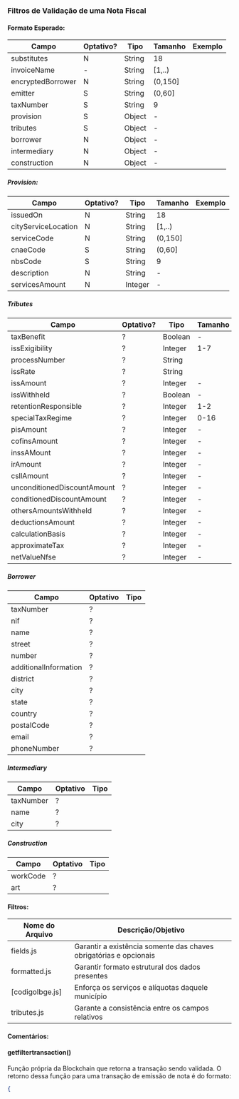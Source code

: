 ###  Filtros de Validação de uma Nota Fiscal

#### Formato Esperado:

Campo                   | Optativo? | Tipo    | Tamanho | Exemplo                             |
------------------------|-----------|---------| --------| ------------------------------------|
substitutes             |     N     | String  |   18    |                                     |
invoiceName             |     -     | String  |  [1,..) |                                     |
encryptedBorrower       |     N     | String  | (0,150] |                                     |
emitter                 |     S     | String  | (0,60]  |                                     |
taxNumber               |     S     | String  |    9    |                                     |
provision               |     S     | Object  |    -    |                                     |
tributes                |     S     | Object  |    -    |                                     |
borrower                |     N     | Object  |    -    |                                     |
intermediary            |     N     | Object  |    -    |                                     |
construction            |     N     | Object  |    -    |                                     |

##### Provision:

Campo                | Optativo? | Tipo    | Tamanho | Exemplo                             |
---------------------|-----------|---------| --------| ------------------------------------|
issuedOn             |     N     | String  |   18    |                                     |
cityServiceLocation  |     N     | String  |  [1,..) |                                     |
serviceCode          |     N     | String  | (0,150] |                                     |
cnaeCode             |     S     | String  | (0,60]  |                                     |
nbsCode              |     S     | String  |    9    |                                     |
description          |     N     | String  |    -    |                                     |
servicesAmount       |     N     | Integer |    -    |                                     |

##### Tributes

Campo                       | Optativo? | Tipo    | Tamanho | Exemplo                             |
----------------------------|-----------|---------| --------| ------------------------------------|
taxBenefit                  |      ?    | Boolean |    -    |                                     |
issExigibility              |      ?    | Integer |   1-7   |                                     |
processNumber               |      ?    | String  |         |                                     |
issRate                     |      ?    | String  |         |                                     |
issAmount                   |      ?    | Integer |    -    |                                     |
issWithheld                 |      ?    | Boolean |    -    |                                     |
retentionResponsible        |      ?    | Integer |   1-2   |                                     |
specialTaxRegime            |      ?    | Integer |  0-16   |                                     |
pisAmount                   |      ?    | Integer |    -    |                                     |
cofinsAmount                |      ?    | Integer |    -    |                                     |
inssAMount                  |      ?    | Integer |    -    |                                     |
irAmount                    |      ?    | Integer |    -    |                                     |
csllAmount                  |      ?    | Integer |    -    |                                     |
unconditionedDiscountAmount |      ?    | Integer |    -    |                                     |
conditionedDiscountAmount   |      ?    | Integer |    -    |                                     |
othersAmountsWithheld       |      ?    | Integer |    -    |                                     |
deductionsAmount            |      ?    | Integer |    -    |                                     |
calculationBasis            |      ?    | Integer |    -    |                                     |
approximateTax              |      ?    | Integer |    -    |                                     |
netValueNfse                |      ?    | Integer |    -    |                                     |

##### Borrower

Campo                 |  Optativo  | Tipo |
----------------------|------------|------|
taxNumber             |      ?     |      |
nif                   |      ?     |      |
name                  |      ?     |      |
street                |      ?     |      |
number                |      ?     |      |
additionalInformation |      ?     |      |
district              |      ?     |      |
city                  |      ?     |      |
state                 |      ?     |      |
country               |      ?     |      |
postalCode            |      ?     |      |
email                 |      ?     |      |
phoneNumber           |      ?     |      |

##### Intermediary

Campo                 |  Optativo  | Tipo |
----------------------|------------|------|
taxNumber             |      ?     |      |
name                  |      ?     |      |
city                  |      ?     |      |

##### Construction

Campo                 | Optativo  | Tipo |
----------------------|-----------|------|
workCode              |     ?     |      |
art                   |     ?     |      |


#### Filtros:

Nome do Arquivo     | Descrição/Objetivo                                               |
--------------------|------------------------------------------------------------------|
fields.js           | Garantir a existência somente das chaves obrigatórias e opcionais|
formatted.js        | Garantir formato estrutural dos dados presentes                  |
[codigoIbge.js]     | Enforça os serviços e alíquotas daquele município                |
tributes.js         | Garante a consistência entre os campos relativos                 |

#### Comentários:


#### getfiltertransaction() 

Função própria da Blockchain que retorna a transação sendo validada. O retorno dessa função para uma transação de emissão de nota é do formato:

```json
{

```